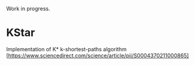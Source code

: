 Work in progress.
# KStar
Implementation of K* k-shortest-paths algorithm [https://www.sciencedirect.com/science/article/pii/S0004370211000865]
